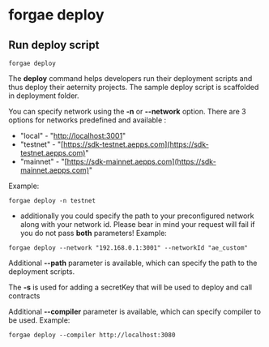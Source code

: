 # forgae deploy

## Run deploy script

```text
forgae deploy
```

The **deploy** command helps developers run their deployment scripts and thus deploy their aeternity projects. The sample deploy script is scaffolded in deployment folder.

You can specify network using the **-n** or **--network** option. There are 3 options for networks predefined and available :

* "local" - "[http://localhost:3001](http://localhost:3001)"
* "testnet" - "[https://sdk-testnet.aepps.com](https://sdk-testnet.aepps.com)"
* "mainnet" - "[https://sdk-mainnet.aepps.com](https://sdk-mainnet.aepps.com)"

Example:

```text
forgae deploy -n testnet
```

* additionally you could specify the path to your preconfigured network along with your network id. Please bear in mind your request will fail if you do not pass **both** parameters!
Example:

```text
forgae deploy --network "192.168.0.1:3001" --networkId "ae_custom"
```

Additional **--path** parameter is available, which can specify the path to the deployment scripts.

The **-s** is used for adding a secretKey that will be used to deploy and call contracts

Additional **--compiler** parameter is available, which can specify compiler to be used. Example:

```text
forgae deploy --compiler http://localhost:3080
```

